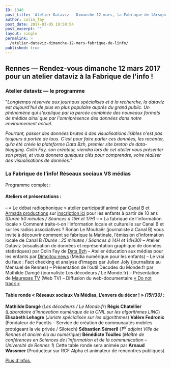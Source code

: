 ```yaml
---
ID: 1348
post_title: 'Atelier Dataviz — Dimanche 12 mars, la Fabrique de l&rsquo;info'
author: colin_fay
post_date: 2017-03-05 19:50:54
post_excerpt: ""
layout: single
permalink: >
  /atelier-dataviz-dimanche-12-mars-fabrique-de-linfo/
published: true
---
```

<h2>Rennes — Rendez-vous dimanche 12 mars 2017 pour un atelier dataviz à la Fabrique de l'info ! <!--more--></h2>
<h3>Atelier dataviz — le programme</h3>
"<em>Longtemps réservée aux journaux spécialisés et à la recherche, la dataviz est aujourd'hui de plus en plus populaire auprès du grand public. Un phénomène qui s'explique par la percée combinée des nouveaux formats de médias ainsi que par l'omniprésence des données dans notre environnement actuel. </em>

<em>Pourtant, passer des données brutes à des visualisations lisibles n'est pas toujours à portée de tous. C'est pour faire parler ces données, les raconter, qu'a été créée la plateforme Data Bzh, premier site breton de data-blogging. Colin Fay, son créateur, viendra lors de cet atelier vous présenter son projet, et vous donnera quelques clés pour comprendre, voire réaliser des visualisations de données.</em>"
<h3 class="section-title blog-hero-title animated fadeInUp">La Fabrique de l’info! Réseaux sociaux VS médias</h3>
Programme complet :
<h4><strong>Ateliers et présentations :</strong></h4>
– « Le débat radiophonique » atelier participatif animé par <a href="http://www.canalb.fr/">Canal B</a> et <a href="http://www.armada-productions.com/">Armada productions</a> sur <a href="https://docs.google.com/spreadsheets/d/1GCRjBwe2GgLGCz6yrypXDolZJuokaycwW3ptjt2JRjE/edit?usp=sharing">inscription ici</a> pour les enfants à partir de 10 ans <em>(Durée 50 minutes / Séances à 15H et 17H)</em>
– « La fabrique de l’information locale » Comment traite-t-on l’information locale et culturelle sur Canal B et sur les radios associatives ? Ronan Le Mouhaër (journaliste à Canal B) vous invite à découvrir comment se fabrique la Matinale, l’émission d’information locale de Canal B <em>(Durée : 25 minutes / Séances à 14H et 14H30)</em>
– Atelier Dataviz (visualisation de données et représentation graphique de données statistiques) par Colin Fay de <a href="http://data-bzh.fr/">Data Bzh</a>
– Atelier éducation aux médias pour les enfants par <a href="https://dimoitou.ouest-france.fr/">Dimoitou news</a> (Média numérique pour les enfants)
– Le vrai du faux : Fact checking et analyse d’images par Julien Joly (journaliste au Mensuel de Rennes)
– Présentation de l’outil Decodex du Monde.fr par Mathilde Damgé (journaliste Les décodeurs / Le Monde.fr)
– Présentation de <a href="https://www.youtube.com/channel/UCwh9RwlxR4cyx7C22oZczeA">Maurepas TV</a> (Web TV)
– Diffusion du web-documentaire <a href="https://donottrack-doc.com/fr/">« Do not track »</a>
<h4><strong>Table ronde « Réseaux sociaux Vs Médias, L’envers du décor ! » </strong><em>(15H30)</em><strong> :</strong></h4>
<strong>Mathilde Damgé</strong> (<em>Les décodeurs / Le Monde.fr</em>)
<strong>Régis Chatellier</strong> (<em>Laboratoire d’innovation numérique de la CNIL sur les algorithmes LINC</em>)
<strong>Elisabeth Lehagre</strong> (<em>Juriste spécialisée sur les algorithmes</em>)
<strong>Valère Fedronic</strong> (Fondateur de Facetts – Service de création de communautés mobiles protégeant la vie privée / Silotech)
<strong>Sébastien Sémeril</strong> (<em>1<sup>er</sup> adjoint Ville de Rennes et ancien élu au numérique</em>)
<strong>Bénédicte Toullec</strong> (<em>Maître de conférences en Sciences de l’information et de la communication – Université de Rennes 1</em>)
Cette table ronde sera animée par <strong>Arnaud Wassmer </strong>(Producteur sur RCF Alpha et animateur de rencontres publiques)

<a href="http://www.asso-bug.org/2017/02/10/fabrique-de-linfo-reseaux-sociaux-vs-medias/">Plus d'infos </a>
